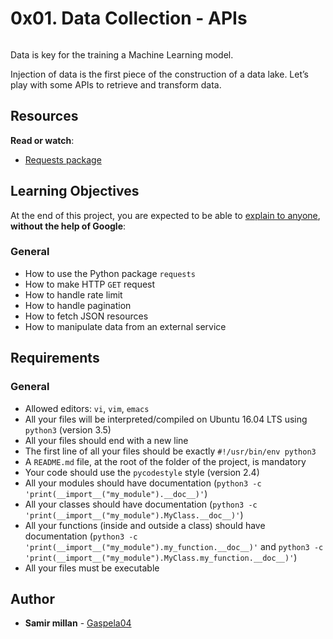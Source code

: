 <h1 class="gap">0x01. Data Collection - APIs</h1>

<div class="gap" id="project-description">
  <p><img src="https://holbertonintranet.s3.amazonaws.com/uploads/medias/2020/1/a17c9aaa61e80a1bf71d.jpg?X-Amz-Algorithm=AWS4-HMAC-SHA256&amp;X-Amz-Credential=AKIARDDGGGOUWMNL5ANN%2F20210313%2Fus-east-1%2Fs3%2Faws4_request&amp;X-Amz-Date=20210313T172537Z&amp;X-Amz-Expires=86400&amp;X-Amz-SignedHeaders=host&amp;X-Amz-Signature=0392ad14eba7fea1559e4cbcb3b7d3889491063d0cd5a435e40ea06e6d9af25b" alt="" style=""></p>

<p>Data is key for the training a Machine Learning model. </p>

<p>Injection of data is the first piece of the construction of a data lake. Let’s play with some APIs to retrieve and transform data.</p>

<h2>Resources</h2>

<p><strong>Read or watch</strong>:</p>

<ul>
<li><a href="/rltoken/Lahw0CVXsYiHGd9QPIgTKQ" title="Requests package" target="_blank">Requests package</a> </li>
</ul>

<h2>Learning Objectives</h2>

<p>At the end of this project, you are expected to be able to <a href="/rltoken/8E-DEZ3SftlzgbYvIUbMmw" title="explain to anyone" target="_blank">explain to anyone</a>, <strong>without the help of Google</strong>:</p>

<h3>General</h3>

<ul>
<li>How to use the Python package <code>requests</code></li>
<li>How to make HTTP <code>GET</code> request </li>
<li>How to handle rate limit</li>
<li>How to handle pagination</li>
<li>How to fetch JSON resources</li>
<li>How to manipulate data from an external service</li>
</ul>

<h2>Requirements</h2>

<h3>General</h3>

<ul>
<li>Allowed editors: <code>vi</code>, <code>vim</code>, <code>emacs</code></li>
<li>All your files will be interpreted/compiled on Ubuntu 16.04 LTS using <code>python3</code> (version 3.5)</li>
<li>All your files should end with a new line</li>
<li>The first line of all your files should be exactly <code>#!/usr/bin/env python3</code></li>
<li>A <code>README.md</code> file, at the root of the folder of the project, is mandatory</li>
<li>Your code should use the <code>pycodestyle</code> style (version 2.4)</li>
<li>All your modules should have documentation (<code>python3 -c 'print(__import__("my_module").__doc__)'</code>)</li>
<li>All your classes should have documentation (<code>python3 -c 'print(__import__("my_module").MyClass.__doc__)'</code>)</li>
<li>All your functions (inside and outside a class) should have documentation (<code>python3 -c 'print(__import__("my_module").my_function.__doc__)'</code> and <code>python3 -c 'print(__import__("my_module").MyClass.my_function.__doc__)'</code>)</li>
<li>All your files must be executable</li>
</ul>

</div>

## Author
* **Samir millan** - [Gaspela04](https://github.com/Gaspela04)